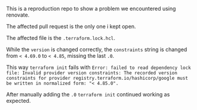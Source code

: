 This is a reproduction repo to show a problem we encountered using renovate.

The affected pull request is the only one i kept open.

The affected file is the `.terraform.lock.hcl`.

While the `version` is changed correctly, the `constraints` string is changed from `< 4.69.0` to `< 4.85`, missing the last `.0`.

This way `terraform init` fails with `Error: failed to read dependency lock file: Invalid provider version constraints: The recorded version constraints for provider registry.terraform.io/hashicorp/google must be written in normalized form: "< 4.85.0".`

After manually adding the `.0` `terraform init` continued working as expected.
